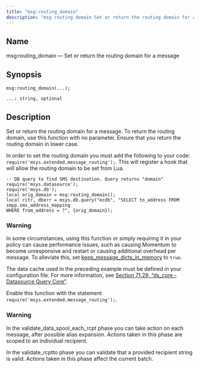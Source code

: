```yaml
---
title: "msg:routing_domain"
description: "msg routing domain Set or return the routing domain for a message msg routing domain Set or return the routing domain for a message To return the routing domain use this function with no parameter Ensure that you return the routing domain in lower case In order to set the..."
---
```


<a name="lua.ref.msg_routing_domain"></a> 
## Name

msg:routing_domain — Set or return the routing domain for a message

<a name="idp16917376"></a> 
## Synopsis

`msg:routing_domain(...);`

`...: string, optional`<a name="idp16920304"></a> 
## Description

Set or return the routing domain for a message. To return the routing domain, use this function with no parameter. Ensure that you return the routing domain in lower case.

In order to set the routing domain you must add the following to your code: `require('msys.extended.message_routing');`. This will register a hook that will allow the routing domain to be set from Lua.

```
-- DB query to find SMS destination. Query returns "domain"
require('msys.datasource');
require('msys.db');
local orig_domain = msg:routing_domain();
local ritr, dberr = msys.db.query("ecdb", "SELECT to_address FROM smpp.sms_address_mapping
WHERE from_address = ?", {orig_domain});
```

### Warning

In some circumstances, using this function or simply requiring it in your policy can cause performance issues, such as causing Momentum to become unresponsive and restart or causing additional overhead per message. To alleviate this, set [keep_message_dicts_in_memory](conf.ref.keep_message_dicts_in_memory "keep_message_dicts_in_memory") to `true`.

The data cache used in the preceding example must be defined in your configuration file. For more information, see [Section 71.29, “ds_core - Datasource Query Core”](modules.ds_core "71.29. ds_core - Datasource Query Core").

Enable this function with the statement `require('msys.extended.message_routing');`.

### Warning

In the validate_data_spool_each_rcpt phase you can take action on each message, after possible alias expansion. Actions taken in this phase are scoped to an individual recipient.

In the validate_rcptto phase you can validate that a provided recipient string is valid. Actions taken in this phase affect the current batch.